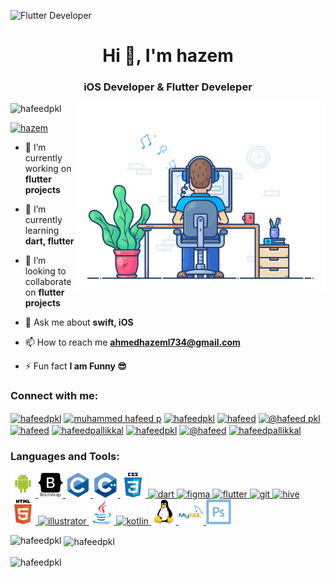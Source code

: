 
![Flutter Developer](https://github.com/HazemAhmed2002/HazemAhmed2002/assets/94257829/88994637-f39d-4083-8769-bd1387238068)

<h1 align="center">Hi 👋, I'm hazem</h1>
<h3 align="center">iOS Developer & Flutter Develeper</h3>
<img align="right" alt="Coding" width="400" src="https://github.com/Hafeedpkl/model_sample/blob/master/assets/gif/coding_image.gif?raw=true">


<p align="left"> <img src="https://komarev.com/ghpvc/?username=hafeedpkl&label=Profile%20views&color=0e75b6&style=flat" alt="hafeedpkl" /> </p>

<p align="left"> <a href="https://twitter.com/hazem_lubbad" target="blank"><img src="https://img.shields.io/twitter/follow/hazem?logo=twitter&style=for-the-badge" alt="hazem" /></a> </p>

- 🔭 I’m currently working on **flutter projects**

- 🌱 I’m currently learning **dart, flutter**

- 👯 I’m looking to collaborate on **flutter projects**

- 💬 Ask me about **swift, iOS**

- 📫 How to reach me **ahmedhazeml734@gmail.com**

- ⚡ Fun fact **I am Funny 😎**

<h3 align="left">Connect with me:</h3>
<p align="left">
<a href="https://twitter.com/hafeedpkl" target="blank"><img align="center" src="https://raw.githubusercontent.com/rahuldkjain/github-profile-readme-generator/master/src/images/icons/Social/twitter.svg" alt="hafeedpkl" height="30" width="40" /></a>
<a href="https://www.linkedin.com/in/muhammed-hafeed-p-a3870b204/" target="blank"><img align="center" src="https://raw.githubusercontent.com/rahuldkjain/github-profile-readme-generator/master/src/images/icons/Social/linked-in-alt.svg" alt="muhammed hafeed p" height="30" width="40" /></a>
<a href="https://stackoverflow.com/users/20608607/hafeedpkl" target="blank"><img align="center" src="https://raw.githubusercontent.com/rahuldkjain/github-profile-readme-generator/master/src/images/icons/Social/stack-overflow.svg" alt="hafeedpkl" height="30" width="40" /></a>
<a href="https://dribbble.com/hafeed" target="blank"><img align="center" src="https://raw.githubusercontent.com/rahuldkjain/github-profile-readme-generator/master/src/images/icons/Social/dribbble.svg" alt="hafeed" height="30" width="40" /></a>
<a href="https://medium.com/@hafeedpallikkal" target="blank"><img align="center" src="https://raw.githubusercontent.com/rahuldkjain/github-profile-readme-generator/master/src/images/icons/Social/medium.svg" alt="@hafeed pkl" height="30" width="40" /></a>
<a href="https://www.codechef.com/users/hafeed" target="blank"><img align="center" src="https://cdn.jsdelivr.net/npm/simple-icons@3.1.0/icons/codechef.svg" alt="hafeed" height="30" width="40" /></a>
<a href="https://www.hackerrank.com/hafeedpallikkal" target="blank"><img align="center" src="https://raw.githubusercontent.com/rahuldkjain/github-profile-readme-generator/master/src/images/icons/Social/hackerrank.svg" alt="hafeedpallikkal" height="30" width="40" /></a>
<a href="https://www.leetcode.com/hafeedpkl" target="blank"><img align="center" src="https://raw.githubusercontent.com/rahuldkjain/github-profile-readme-generator/master/src/images/icons/Social/leet-code.svg" alt="hafeedpkl" height="30" width="40" /></a>
<a href="https://www.hackerearth.com/@hafeed" target="blank"><img align="center" src="https://raw.githubusercontent.com/rahuldkjain/github-profile-readme-generator/master/src/images/icons/Social/hackerearth.svg" alt="@hafeed" height="30" width="40" /></a>
<a href="https://auth.geeksforgeeks.org/user/hafeedpallikkal" target="blank"><img align="center" src="https://raw.githubusercontent.com/rahuldkjain/github-profile-readme-generator/master/src/images/icons/Social/geeks-for-geeks.svg" alt="hafeedpallikkal" height="30" width="40" /></a>
</p>

<h3 align="left">Languages and Tools:</h3>
<p align="left"> <a href="https://developer.android.com" target="_blank" rel="noreferrer"> <img src="https://raw.githubusercontent.com/devicons/devicon/master/icons/android/android-original-wordmark.svg" alt="android" width="40" height="40"/> </a> <a href="https://getbootstrap.com" target="_blank" rel="noreferrer"> <img src="https://raw.githubusercontent.com/devicons/devicon/master/icons/bootstrap/bootstrap-plain-wordmark.svg" alt="bootstrap" width="40" height="40"/> </a> <a href="https://www.cprogramming.com/" target="_blank" rel="noreferrer"> <img src="https://raw.githubusercontent.com/devicons/devicon/master/icons/c/c-original.svg" alt="c" width="40" height="40"/> </a> <a href="https://www.w3schools.com/cpp/" target="_blank" rel="noreferrer"> <img src="https://raw.githubusercontent.com/devicons/devicon/master/icons/cplusplus/cplusplus-original.svg" alt="cplusplus" width="40" height="40"/> </a> <a href="https://www.w3schools.com/css/" target="_blank" rel="noreferrer"> <img src="https://raw.githubusercontent.com/devicons/devicon/master/icons/css3/css3-original-wordmark.svg" alt="css3" width="40" height="40"/> </a> <a href="https://dart.dev" target="_blank" rel="noreferrer"> <img src="https://www.vectorlogo.zone/logos/dartlang/dartlang-icon.svg" alt="dart" width="40" height="40"/> </a> <a href="https://www.figma.com/" target="_blank" rel="noreferrer"> <img src="https://www.vectorlogo.zone/logos/figma/figma-icon.svg" alt="figma" width="40" height="40"/> </a> <a href="https://flutter.dev" target="_blank" rel="noreferrer"> <img src="https://www.vectorlogo.zone/logos/flutterio/flutterio-icon.svg" alt="flutter" width="40" height="40"/> </a> <a href="https://git-scm.com/" target="_blank" rel="noreferrer"> <img src="https://www.vectorlogo.zone/logos/git-scm/git-scm-icon.svg" alt="git" width="40" height="40"/> </a> <a href="https://hive.apache.org/" target="_blank" rel="noreferrer"> <img src="https://www.vectorlogo.zone/logos/apache_hive/apache_hive-icon.svg" alt="hive" width="40" height="40"/> </a> <a href="https://www.w3.org/html/" target="_blank" rel="noreferrer"> <img src="https://raw.githubusercontent.com/devicons/devicon/master/icons/html5/html5-original-wordmark.svg" alt="html5" width="40" height="40"/> </a> <a href="https://www.adobe.com/in/products/illustrator.html" target="_blank" rel="noreferrer"> <img src="https://www.vectorlogo.zone/logos/adobe_illustrator/adobe_illustrator-icon.svg" alt="illustrator" width="40" height="40"/> </a> <a href="https://www.java.com" target="_blank" rel="noreferrer"> <img src="https://raw.githubusercontent.com/devicons/devicon/master/icons/java/java-original.svg" alt="java" width="40" height="40"/> </a> <a href="https://kotlinlang.org" target="_blank" rel="noreferrer"> <img src="https://www.vectorlogo.zone/logos/kotlinlang/kotlinlang-icon.svg" alt="kotlin" width="40" height="40"/> </a> <a href="https://www.linux.org/" target="_blank" rel="noreferrer"> <img src="https://raw.githubusercontent.com/devicons/devicon/master/icons/linux/linux-original.svg" alt="linux" width="40" height="40"/> </a> <a href="https://www.mysql.com/" target="_blank" rel="noreferrer"> <img src="https://raw.githubusercontent.com/devicons/devicon/master/icons/mysql/mysql-original-wordmark.svg" alt="mysql" width="40" height="40"/> </a> <a href="https://www.photoshop.com/en" target="_blank" rel="noreferrer"> <img src="https://raw.githubusercontent.com/devicons/devicon/master/icons/photoshop/photoshop-line.svg" alt="photoshop" width="40" height="40"/> </a> </p>

<p><img align="left" src="https://github-readme-stats.vercel.app/api/top-langs?username=hafeedpkl&show_icons=true&locale=en&layout=compact" alt="hafeedpkl" /></p>

<p>&nbsp;<img align="center" src="https://github-readme-stats.vercel.app/api?username=hafeedpkl&show_icons=true&locale=en" alt="hafeedpkl" /></p>

<p><img align="center" src="https://github-readme-streak-stats.herokuapp.com/?user=hafeedpkl&" alt="hafeedpkl" /></p>
